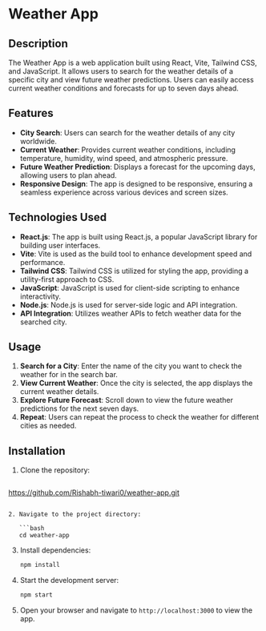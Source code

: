 # Weather App

## Description

The Weather App is a web application built using React, Vite, Tailwind CSS, and JavaScript. It allows users to search for the weather details of a specific city and view future weather predictions. Users can easily access current weather conditions and forecasts for up to seven days ahead.

## Features

- **City Search**: Users can search for the weather details of any city worldwide.
- **Current Weather**: Provides current weather conditions, including temperature, humidity, wind speed, and atmospheric pressure.
- **Future Weather Prediction**: Displays a forecast for the upcoming days, allowing users to plan ahead.
- **Responsive Design**: The app is designed to be responsive, ensuring a seamless experience across various devices and screen sizes.

## Technologies Used

- **React.js**: The app is built using React.js, a popular JavaScript library for building user interfaces.
- **Vite**: Vite is used as the build tool to enhance development speed and performance.
- **Tailwind CSS**: Tailwind CSS is utilized for styling the app, providing a utility-first approach to CSS.
- **JavaScript**: JavaScript is used for client-side scripting to enhance interactivity.
- **Node.js**: Node.js is used for server-side logic and API integration.
- **API Integration**: Utilizes weather APIs to fetch weather data for the searched city.

## Usage

1. **Search for a City**: Enter the name of the city you want to check the weather for in the search bar.
2. **View Current Weather**: Once the city is selected, the app displays the current weather details.
3. **Explore Future Forecast**: Scroll down to view the future weather predictions for the next seven days.
4. **Repeat**: Users can repeat the process to check the weather for different cities as needed.



## Installation

1. Clone the repository:

   ```bash
https://github.com/Rishabh-tiwari0/weather-app.git
```

2. Navigate to the project directory:

   ```bash
   cd weather-app
   ```

3. Install dependencies:

   ```bash
   npm install
   ```

4. Start the development server:

   ```bash
   npm start
   ```

5. Open your browser and navigate to `http://localhost:3000` to view the app.





